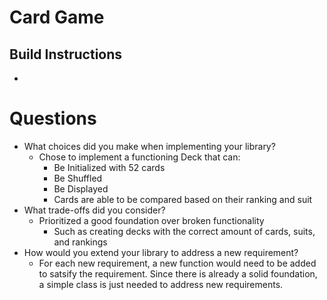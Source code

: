 # Card Game
## Build Instructions 
   -
# Questions
- What choices did you make when implementing your library?
  - Chose to implement a functioning Deck that can:
     - Be Initialized with 52 cards
     - Be Shuffled
     - Be Displayed
     - Cards are able to be compared based on their ranking and suit
- What trade-offs did you consider?
  - Prioritized a good foundation over broken functionality
      - Such as creating decks with the correct amount of cards, suits, and rankings  
- How would you extend your library to address a new requirement?
  - For each new requirement, a new function would need to be added to satsify the requirement. Since there is already a solid foundation, a simple class is just needed to address new requirements.
